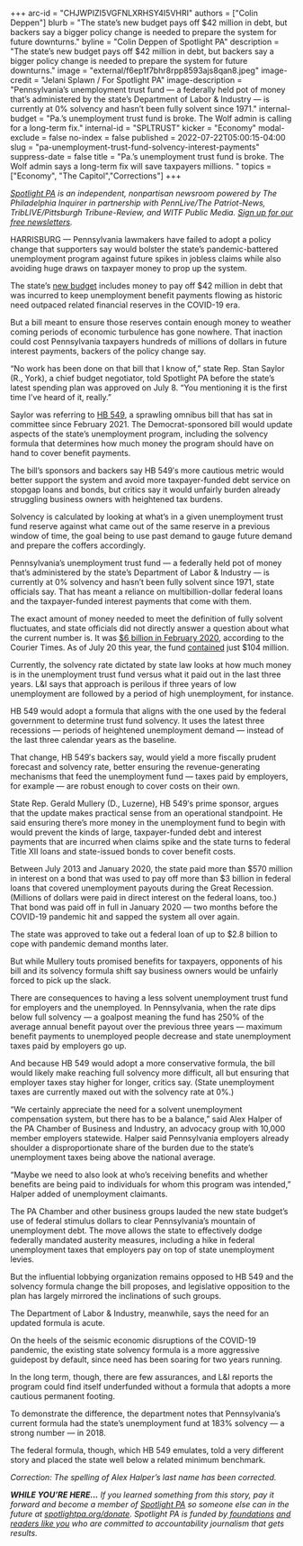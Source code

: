 +++
arc-id = "CHJWPIZI5VGFNLXRHSY4I5VHRI"
authors = ["Colin Deppen"]
blurb = "The state’s new budget pays off $42 million in debt, but backers say a bigger policy change is needed to prepare the system for future downturns."
byline = "Colin Deppen of Spotlight PA"
description = "The state’s new budget pays off $42 million in debt, but backers say a bigger policy change is needed to prepare the system for future downturns."
image = "external/f6ep1f7bhr8rpp8593ajs8qan8.jpeg"
image-credit = "Jelani Splawn / For Spotlight PA"
image-description = "Pennsylvania’s unemployment trust fund — a federally held pot of money that’s administered by the state’s Department of Labor & Industry — is currently at 0% solvency and hasn’t been fully solvent since 1971."
internal-budget = "Pa.’s unemployment trust fund is broke. The Wolf admin is calling for a long-term fix."
internal-id = "SPLTRUST"
kicker = "Economy"
modal-exclude = false
no-index = false
published = 2022-07-22T05:00:15-04:00
slug = "pa-unemployment-trust-fund-solvency-interest-payments"
suppress-date = false
title = "Pa.’s unemployment trust fund is broke. The Wolf admin says a long-term fix will save taxpayers millions. "
topics = ["Economy", "The Capitol","Corrections"]
+++

<a href="https://www.spotlightpa.org/"><i>Spotlight PA</i></a><i> is an independent, nonpartisan newsroom powered by The Philadelphia Inquirer in partnership with PennLive/The Patriot-News, TribLIVE/Pittsburgh Tribune-Review, and WITF Public Media. </i><a href="https://www.spotlightpa.org/newsletters"><i>Sign up for our free newsletters</i></a><i>.</i>

HARRISBURG — Pennsylvania lawmakers have failed to adopt a policy change that supporters say would bolster the state’s pandemic-battered unemployment program against future spikes in jobless claims while also avoiding huge draws on taxpayer money to prop up the system.

The state’s <a href="https://www.spotlightpa.org/news/2022/07/pa-stimulus-2022-money-gov-wolf-update-budget/">new budget</a> includes money to pay off $42 million in debt that was incurred to keep unemployment benefit payments flowing as historic need outpaced related financial reserves in the COVID-19 era.

But a bill meant to ensure those reserves contain enough money to weather coming periods of economic turbulence has gone nowhere. That inaction could cost Pennsylvania taxpayers hundreds of millions of dollars in future interest payments, backers of the policy change say.

<script src="https://www.spotlightpa.org/embed.js" async></script><div data-spl-embed-version="1" data-spl-src="https://www.spotlightpa.org/embeds/newsletter/"></div>

“No work has been done on that bill that I know of,” state Rep. Stan Saylor (R., York), a chief budget negotiator, told Spotlight PA before the state’s latest spending plan was approved on July 8. “You mentioning it is the first time I’ve heard of it, really.”

Saylor was referring to <a href="https://www.legis.state.pa.us/cfdocs/billinfo/bill_history.cfm?syear=2021&sind=0&body=H&type=B&bn=549">HB 549</a>, a sprawling omnibus bill that has sat in committee since February 2021. The Democrat-sponsored bill would update aspects of the state’s unemployment program, including the solvency formula that determines how much money the program should have on hand to cover benefit payments.

The bill’s sponsors and backers say HB 549′s more cautious metric would better support the system and avoid more taxpayer-funded debt service on stopgap loans and bonds, but critics say it would unfairly burden already struggling business owners with heightened tax burdens.

Solvency is calculated by looking at what’s in a given unemployment trust fund reserve against what came out of the same reserve in a previous window of time, the goal being to use past demand to gauge future demand and prepare the coffers accordingly.

Pennsylvania’s unemployment trust fund — a federally held pot of money that’s administered by the state’s Department of Labor &amp; Industry — is currently at 0% solvency and hasn’t been fully solvent since 1971, state officials say. That has meant a reliance on multibillion-dollar federal loans and the taxpayer-funded interest payments that come with them.

The exact amount of money needed to meet the definition of fully solvent fluctuates, and state officials did not directly answer a question about what the current number is. It was <a href="https://www.buckscountycouriertimes.com/story/news/2020/09/17/unemployment-federal-loan-t-trust-fund-pennsylvania-covid-19/3486185001/">$6 billion in February 2020</a>, according to the Courier Times. As of July 20 this year, the fund <a href="https://www.treasurydirect.gov/govt/reports/tbp/account-statement/report.html?account=000000000000539&date=07%2F2022&report=accountStatement">contained</a> just $104 million.

Currently, the solvency rate dictated by state law looks at how much money is in the unemployment trust fund versus what it paid out in the last three years. L&amp;I says that approach is perilous if three years of low unemployment are followed by a period of high unemployment, for instance.

HB 549 would adopt a formula that aligns with the one used by the federal government to determine trust fund solvency. It uses the latest three recessions — periods of heightened unemployment demand — instead of the last three calendar years as the baseline.

That change, HB 549′s backers say, would yield a more fiscally prudent forecast and solvency rate, better ensuring the revenue-generating mechanisms that feed the unemployment fund — taxes paid by employers, for example — are robust enough to cover costs on their own.

State Rep. Gerald Mullery (D., Luzerne), HB 549′s prime sponsor, argues that the update makes practical sense from an operational standpoint. He said ensuring there’s more money in the unemployment fund to begin with would prevent the kinds of large, taxpayer-funded debt and interest payments that are incurred when claims spike and the state turns to federal Title XII loans and state-issued bonds to cover benefit costs.

Between July 2013 and January 2020, the state paid more than $570 million in interest on a bond that was used to pay off more than $3 billion in federal loans that covered unemployment payouts during the Great Recession. (Millions of dollars were paid in direct interest on the federal loans, too.) That bond was paid off in full in January 2020 — two months before the COVID-19 pandemic hit and sapped the system all over again.

The state was approved to take out a federal loan of up to $2.8 billion to cope with pandemic demand months later.

But while Mullery touts promised benefits for taxpayers, opponents of his bill and its solvency formula shift say business owners would be unfairly forced to pick up the slack.

There are consequences to having a less solvent unemployment trust fund for employers and the unemployed. In Pennsylvania, when the rate dips below full solvency — a goalpost meaning the fund has 250% of the average annual benefit payout over the previous three years — maximum benefit payments to unemployed people decrease and state unemployment taxes paid by employers go up.

And because HB 549 would adopt a more conservative formula, the bill would likely make reaching full solvency more difficult, all but ensuring that employer taxes stay higher for longer, critics say. (State unemployment taxes are currently maxed out with the solvency rate at 0%.)

“We certainly appreciate the need for a solvent unemployment compensation system, but there has to be a balance,” said Alex Halper of the PA Chamber of Business and Industry, an advocacy group with 10,000 member employers statewide. Halper said Pennsylvania employers already shoulder a disproportionate share of the burden due to the state’s unemployment taxes being above the national average.

“Maybe we need to also look at who’s receiving benefits and whether benefits are being paid to individuals for whom this program was intended,” Halper added of unemployment claimants.

The PA Chamber and other business groups lauded the new state budget’s use of federal stimulus dollars to clear Pennsylvania’s mountain of unemployment debt. The move allows the state to effectively dodge federally mandated austerity measures, including a hike in federal unemployment taxes that employers pay on top of state unemployment levies.

But the influential lobbying organization remains opposed to HB 549 and the solvency formula change the bill proposes, and legislative opposition to the plan has largely mirrored the inclinations of such groups.

<script src="https://www.spotlightpa.org/embed.js" async></script><div data-spl-embed-version="1" data-spl-src="https://www.spotlightpa.org/embeds/donate/"></div>

The Department of Labor &amp; Industry, meanwhile, says the need for an updated formula is acute.

On the heels of the seismic economic disruptions of the COVID-19 pandemic, the existing state solvency formula is a more aggressive guidepost by default, since need has been soaring for two years running.

In the long term, though, there are few assurances, and L&amp;I reports the program could find itself underfunded without a formula that adopts a more cautious permanent footing.

To demonstrate the difference, the department notes that Pennsylvania’s current formula had the state’s unemployment fund at 183% solvency — a strong number — in 2018.

The federal formula, though, which HB 549 emulates, told a very different story and placed the state well below a related minimum benchmark.

<i>Correction: The spelling of Alex Halper’s last name has been corrected.</i>

<i><b>WHILE YOU’RE HERE...</b></i><i> If you learned something from this story, pay it forward and become a member of </i><a href="https://www.spotlightpa.org/"><i>Spotlight PA</i></a><i> so someone else can in the future at </i><a href="https://www.spotlightpa.org/donate"><i>spotlightpa.org/donate</i></a><i>. Spotlight PA is funded by</i><a href="https://www.spotlightpa.org/support"><i> foundations</i></a><i> </i><a href="https://www.spotlightpa.org/support"><i>and readers like you</i></a><i> who are committed to accountability journalism that gets results.</i>
